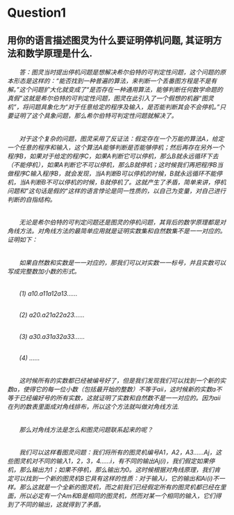 #  **Question1**
## 用你的语言描述图灵为什么要证明停机问题, 其证明方法和数学原理是什么.
###### &#160; &#160; &#160; &#160;答：图灵当时提出停机问题是想解决希尔伯特的可判定性问题，这个问题的原本形态是这样的：“能否找到一种普遍的算法，来判断一个丢番图方程是不是有解。”这个问题扩大化就变成了“是否存在一种通用算法，能够判断任何数学命题的真假”这就是希尔伯特的可判定性问题，图灵在此引入了一个假想的机器“图灵机”，将问题具象化为“对于任意给定的程序及输入，是否能判断其会不会停机。”只要证明了这个具象问题，那么希尔伯特可判定性问题就解决了。
###### &#160; &#160; &#160; &#160;对于这个复杂的问题，图灵采用了反证法：假定存在一个万能的算法A，给定一个任意的程序和输入，这个算法A能够判断是否能够停机；然后再存在另外一个程序B，如果对于给定的程序C，如果A判断它可以停机，那么B就永远循环下去（不能停机），如果A判断它不可以停机，那么B就停机；这时候我们再把程序B当做程序C输入程序B，就会发现，当A判断B可以停机的时候，B就永远循环不能停机，当A判断B不可以停机的时候，B就停机了。这就产生了矛盾，简单来讲，停机问题和”这句话是假的“这样的语言悖论是同一性质的，以自己为变量，对自己进行判断的自指结构。 
###### &#160; &#160; &#160; &#160;无论是希尔伯特的可判定问题还是图灵的停机问题，其背后的数学原理都是对角线方法。对角线方法的最简单应用就是证明实数集和自然数集不是一一对应的。证明如下：
###### &#160; &#160; &#160; &#160;_如果自然数和实数是一一对应的，那我们可以对实数一一标号，并且实数可以写成完整数加小数的形式。_
###### &#160; &#160; &#160; &#160;_(1) a10.a11a12a13……_
###### &#160; &#160; &#160; &#160;_(2) a20.a21a22a23……_
###### &#160; &#160; &#160; &#160;_(3) a30.a31a32a33……_
###### &#160; &#160; &#160; &#160;_(4) ……_
###### &#160; &#160; &#160; &#160;_这时候所有的实数都已经被编号好了，但是我们发现我们可以找到一个新的实数a，使得它的每一位小数（包括最开始的整数）不等于aii，这时候新的实数a不等于已经编好号的所有实数，这就证明了实数和自然数不是一一对应的。因为aii在列的数表里面成对角线排布，所以这个方法就叫做对角线方法._
###### &#160; &#160; &#160; &#160;那么对角线方法是怎么和图灵问题联系起来的呢？
###### &#160; &#160; &#160; &#160;_我们可以这样看图灵问题：我们将所有的图灵机编号A1，A2，A3……Aj，这些图灵机对不同的输入1，2，3，4……i，有不同的输出Aj(i)，我们假定如果停机，那么输出为1；如果不停机，那么输出为0。这时候根据对角线原理，我们肯定可以找到一个新的图灵机B它具有这样的性质：对于输入i，它的输出和Ai(i)不一样。那么这就是一个全新的图灵机，而之前我们已经假定所有的图灵机都已经在里面，所以必定有一个Am和B是相同的图灵机，然而对某一个相同的输入，它们得到了不同的输出，这就得到了矛盾。_
